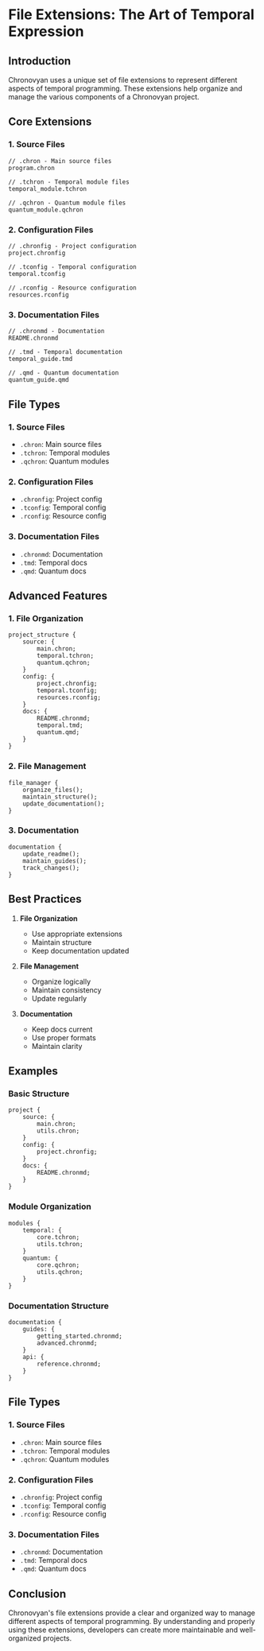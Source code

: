 # File Extensions: The Art of Temporal Expression

## Introduction
Chronovyan uses a unique set of file extensions to represent different aspects of temporal programming. These extensions help organize and manage the various components of a Chronovyan project.

## Core Extensions

### 1. Source Files
```chronovyan
// .chron - Main source files
program.chron

// .tchron - Temporal module files
temporal_module.tchron

// .qchron - Quantum module files
quantum_module.qchron
```

### 2. Configuration Files
```chronovyan
// .chronfig - Project configuration
project.chronfig

// .tconfig - Temporal configuration
temporal.tconfig

// .rconfig - Resource configuration
resources.rconfig
```

### 3. Documentation Files
```chronovyan
// .chronmd - Documentation
README.chronmd

// .tmd - Temporal documentation
temporal_guide.tmd

// .qmd - Quantum documentation
quantum_guide.qmd
```

## File Types

### 1. Source Files
- `.chron`: Main source files
- `.tchron`: Temporal modules
- `.qchron`: Quantum modules

### 2. Configuration Files
- `.chronfig`: Project config
- `.tconfig`: Temporal config
- `.rconfig`: Resource config

### 3. Documentation Files
- `.chronmd`: Documentation
- `.tmd`: Temporal docs
- `.qmd`: Quantum docs

## Advanced Features

### 1. File Organization
```chronovyan
project_structure {
    source: {
        main.chron;
        temporal.tchron;
        quantum.qchron;
    }
    config: {
        project.chronfig;
        temporal.tconfig;
        resources.rconfig;
    }
    docs: {
        README.chronmd;
        temporal.tmd;
        quantum.qmd;
    }
}
```

### 2. File Management
```chronovyan
file_manager {
    organize_files();
    maintain_structure();
    update_documentation();
}
```

### 3. Documentation
```chronovyan
documentation {
    update_readme();
    maintain_guides();
    track_changes();
}
```

## Best Practices

1. **File Organization**
   - Use appropriate extensions
   - Maintain structure
   - Keep documentation updated

2. **File Management**
   - Organize logically
   - Maintain consistency
   - Update regularly

3. **Documentation**
   - Keep docs current
   - Use proper formats
   - Maintain clarity

## Examples

### Basic Structure
```chronovyan
project {
    source: {
        main.chron;
        utils.chron;
    }
    config: {
        project.chronfig;
    }
    docs: {
        README.chronmd;
    }
}
```

### Module Organization
```chronovyan
modules {
    temporal: {
        core.tchron;
        utils.tchron;
    }
    quantum: {
        core.qchron;
        utils.qchron;
    }
}
```

### Documentation Structure
```chronovyan
documentation {
    guides: {
        getting_started.chronmd;
        advanced.chronmd;
    }
    api: {
        reference.chronmd;
    }
}
```

## File Types

### 1. Source Files
- `.chron`: Main source files
- `.tchron`: Temporal modules
- `.qchron`: Quantum modules

### 2. Configuration Files
- `.chronfig`: Project config
- `.tconfig`: Temporal config
- `.rconfig`: Resource config

### 3. Documentation Files
- `.chronmd`: Documentation
- `.tmd`: Temporal docs
- `.qmd`: Quantum docs

## Conclusion
Chronovyan's file extensions provide a clear and organized way to manage different aspects of temporal programming. By understanding and properly using these extensions, developers can create more maintainable and well-organized projects. 